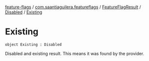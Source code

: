 [feature-flags](../../../index.md) / [com.saantiaguilera.featureflags](../../index.md) / [FeatureFlagResult](../index.md) / [Disabled](index.md) / [Existing](./-existing.md)

# Existing

`object Existing : Disabled`

Disabled and existing result. This means it was found by the provider.


